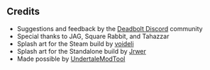 ## Credits

- Suggestions and feedback by the [Deadbolt Discord](https://steamcommunity.com/linkfilter/?url=https://discord.gg/nw3Ad2c) community
- Special thanks to JAG, Square Rabbit, and Tahazzar
- Splash art for the Steam build by [voideli](https://www.reddit.com/r/Deadbolt/comments/aqrqvr/reaper_pixel_art_that_i_made_a_while_ago/)
- Splash art for the Standalone build by [Jrwer](https://discordapp.com/channels/404217484082806805/404889842305204226/672214420696596526)
- Made possible by [UndertaleModTool](https://github.com/krzys-h/UndertaleModTool)
